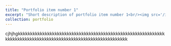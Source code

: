 ```yaml
---
title: "Portfolio item number 1"
excerpt: "Short description of portfolio item number 1<br/><img src='/images/500x300.png'>"
collection: portfolio
---
```

cjhjhgkkkkkkkkkkkkkkkkkkkkkkkkkkkkkkkkkkkkkkkkkkkkkkkkkkkkkkkkkkkkkkkkkkkkkkkkkkkkkkkkkkkkkkkkkkkkkkkkkkkkkkkkkkkkkk
